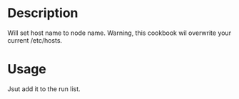 Description
===========

Will set host name to node name.
Warning, this cookbook wil overwrite your current /etc/hosts.


Usage
=====

Jsut add it to the run list.

